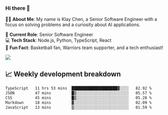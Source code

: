 ### Hi there 👋

👨‍💻 **About Me**: My name is Klay Chen, a Senior Software Engineer with a focus on solving problems and a curiosity about AI applications.

💼 **Current Role**: Senior Software Engineer  
💻 **Tech Stack**: Node.js, Python, TypeScript, React  
🏀 **Fun Fact**: Basketball fan, Warriors team supporter, and a tech enthusiast!

<img align="center" src="https://github-readme-stats.vercel.app/api?username=nameczz&show_icons=true&hide_title=true&theme=dracula" />

## 📈 Weekly development breakdown

<!--START_SECTION:waka-->

```txt
TypeScript   11 hrs 53 mins  ████████████████████▓░░░░   82.92 %
JSON         47 mins         █▒░░░░░░░░░░░░░░░░░░░░░░░   05.57 %
CSS          45 mins         █▒░░░░░░░░░░░░░░░░░░░░░░░   05.28 %
Markdown     18 mins         ▓░░░░░░░░░░░░░░░░░░░░░░░░   02.09 %
JavaScript   13 mins         ▒░░░░░░░░░░░░░░░░░░░░░░░░   01.59 %
```

<!--END_SECTION:waka-->
